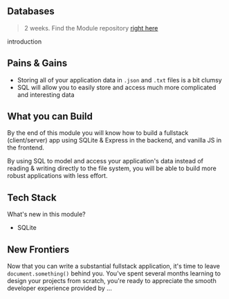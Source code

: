 ## Databases

> 2 weeks. Find the Module repository [right here](https://github.com/HackYourFutureBelgium/databases/)

introduction

## Pains & Gains

* Storing all of your application data in `.json` and `.txt` files is a bit clumsy
* SQL will allow you to easily store and access much more complicated and interesting data

## What you can Build

By the end of this module you will know how to build a fullstack (client/server) app using SQLite & Express in the backend, and vanilla JS in the frontend.

By using SQL to model and access your application's data instead of reading & writing directly to the file system, you will be able to build more robust applications with less effort.

## Tech Stack

What's new in this module?

* SQLite

## New Frontiers

Now that you can write a substantial fullstack application, it's time to leave `document.something()` behind you.   You've spent several months learning to design your projects from scratch, you're ready to appreciate the smooth developer experience provided by ...


